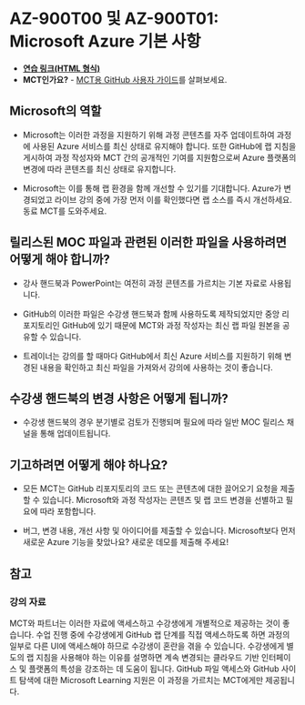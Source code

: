 ﻿# AZ-900T00 및 AZ-900T01: Microsoft Azure 기본 사항

- **[연습 링크(HTML 형식)](https://microsoftlearning.github.io/AZ-900T0xKO-MicrosoftAzureFundamentals/)**
- **MCT인가요?** - [MCT용 GitHub 사용자 가이드](https://microsoftlearning.github.io/MCT-User-Guide-KO/)를 살펴보세요.

## Microsoft의 역할

- Microsoft는 이러한 과정을 지원하기 위해 과정 콘텐츠를 자주 업데이트하여 과정에 사용된 Azure 서비스를 최신 상태로 유지해야 합니다.  또한 GitHub에 랩 지침을 게시하여 과정 작성자와 MCT 간의 공개적인 기여를 지원함으로써 Azure 플랫폼의 변경에 따라 콘텐츠를 최신 상태로 유지합니다.

- Microsoft는 이를 통해 랩 환경을 함께 개선할 수 있기를 기대합니다. Azure가 변경되었고 라이브 강의 중에 가장 먼저 이를 확인했다면 랩 소스를 즉시 개선하세요.  동료 MCT를 도와주세요.

## 릴리스된 MOC 파일과 관련된 이러한 파일을 사용하려면 어떻게 해야 합니까?

- 강사 핸드북과 PowerPoint는 여전히 과정 콘텐츠를 가르치는 기본 자료로 사용됩니다.

- GitHub의 이러한 파일은 수강생 핸드북과 함께 사용하도록 제작되었지만 중앙 리포지토리인 GitHub에 있기 때문에 MCT와 과정 작성자는 최신 랩 파일 원본을 공유할 수 있습니다.

- 트레이너는 강의를 할 때마다 GitHub에서 최신 Azure 서비스를 지원하기 위해 변경된 내용을 확인하고 최신 파일을 가져와서 강의에 사용하는 것이 좋습니다.

## 수강생 핸드북의 변경 사항은 어떻게 됩니까?

- 수강생 핸드북의 경우 분기별로 검토가 진행되며 필요에 따라 일반 MOC 릴리스 채널을 통해 업데이트됩니다.

## 기고하려면 어떻게 해야 하나요?

- 모든 MCT는 GitHub 리포지토리의 코드 또는 콘텐츠에 대한 끌어오기 요청을 제출할 수 있습니다. Microsoft와 과정 작성자는 콘텐츠 및 랩 코드 변경을 선별하고 필요에 따라 포함합니다.

- 버그, 변경 내용, 개선 사항 및 아이디어를 제출할 수 있습니다.  Microsoft보다 먼저 새로운 Azure 기능을 찾았나요?  새로운 데모를 제출해 주세요!

## 참고

### 강의 자료

MCT와 파트너는 이러한 자료에 액세스하고 수강생에게 개별적으로 제공하는 것이 좋습니다.  수업 진행 중에 수강생에게 GitHub 랩 단계를 직접 액세스하도록 하면 과정의 일부로 다른 UI에 액세스해야 하므로 수강생이 혼란을 겪을 수 있습니다. 수강생에게 별도의 랩 지침을 사용해야 하는 이유를 설명하면 계속 변경되는 클라우드 기반 인터페이스 및 플랫폼의 특성을 강조하는 데 도움이 됩니다. GitHub 파일 액세스와 GitHub 사이트 탐색에 대한 Microsoft Learning 지원은 이 과정을 가르치는 MCT에게만 제공됩니다.
